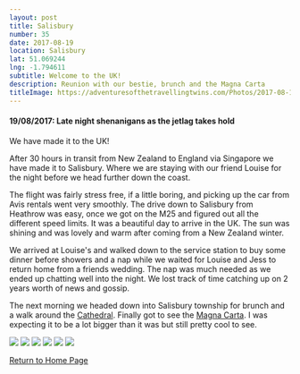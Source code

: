 ```yaml
---
layout: post
title: Salisbury
number: 35
date: 2017-08-19
location: Salisbury
lat: 51.069244
lng: -1.794611
subtitle: Welcome to the UK!
description: Reunion with our bestie, brunch and the Magna Carta
titleImage: https://adventuresofthetravellingtwins.com/Photos/2017-08-19-Salisbury/cover-min.JPG
---
```


<h4>19/08/2017: Late night shenanigans as the jetlag takes hold</h4>

We have made it to the UK!

After 30 hours in transit from New Zealand to England via Singapore we have made it to Salisbury. Where we are staying with our friend Louise for the night before we head further down the coast. 

The flight was fairly stress free, if a little boring, and picking up the car from Avis rentals went very smoothly. The drive down to Salisbury from Heathrow was easy, once we got on the M25 and figured out all the different speed limits. It was a beautiful day to arrive in the UK. The sun was shining and was lovely and warm after coming from a New Zealand winter. 

We arrived at Louise's and walked down to the service station to buy some dinner before showers and a nap while we waited for Louise and Jess to return home from a friends wedding. The nap was much needed as we ended up chatting well into the night. We lost track of time  catching up on 2 years worth of news and gossip. 

The next morning we headed down into Salisbury township for brunch and a walk around the <a target="_blank" href="https://www.salisburycathedral.org.uk/">Cathedral</a>. Finally got to see the <a target="_blank" href="https://www.salisburycathedral.org.uk/magna-carta/what-magna-carta">Magna Carta</a>. I was expecting it to be a lot bigger than it was but still pretty cool to see. 

<img src="https://adventuresofthetravellingtwins.com/Photos/2017-08-19-Salisbury/day11-min.jpg" class="image1">
<img src="https://adventuresofthetravellingtwins.com/Photos/2017-08-19-Salisbury/day12-min.jpg" class="image1">
<img src="https://adventuresofthetravellingtwins.com/Photos/2017-08-19-Salisbury/day13-min.jpg" class="image1">
<img src="https://adventuresofthetravellingtwins.com/Photos/2017-08-19-Salisbury/day14-min.jpg" class="image1">
<img src="https://adventuresofthetravellingtwins.com/Photos/2017-08-19-Salisbury/day15-min.jpg" class="image1">
<img src="https://adventuresofthetravellingtwins.com/Photos/2017-08-19-Salisbury/day16-min.jpg" class="image1">

<a href="https://adventuresofthetravellingtwins.com/">Return to Home Page</a>
